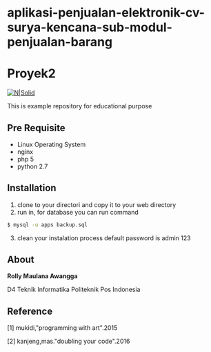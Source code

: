 # aplikasi-penjualan-elektronik-cv-surya-kencana-sub-modul-penjualan-barang
# Proyek2
[![N|Solid](./img/proposal/logo.jpg)](http://www.poltekpos.ac.id/)

This is example repository for educational purpose
## Pre Requisite
* Linux Operating System
* nginx
* php 5
* python 2.7

## Installation
1. clone to your directori and copy it to your web directory
2. run in, for database you can run command

```sh
$ mysql -u apps backup.sql
```
3. clean your instalation process default password is admin 123




## About
**Rolly Maulana Awangga**

D4 Teknik Informatika Politeknik Pos Indonesia

## Reference
[1] mukidi,"programming with art".2015

[2] kanjeng,mas."doubling your code".2016
